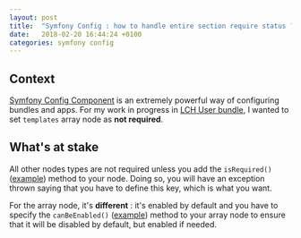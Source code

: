 ```yaml
---
layout: post
title:  "Symfony Config : how to handle entire section require status ?"
date:   2018-02-20 16:44:24 +0100
categories: symfony config
---
```


## Context 
[Symfony Config Component][sf_config] is an extremely powerful way of configuring bundles and apps. 
For my work in progress in [LCH User bundle][lch_user_bundle], I wanted to set `templates` array node as __not required__.

## What's at stake
All other nodes types are not required unless you add the `isRequired()` ([example][is_required]) method to your node. Doing so, you will have an exception thrown saying that you have to define this key, which is what you want.

For the array node, it's __different__ : it's enabled by default and you have to specify the `canBeEnabled()` ([example][can_be_enabled]) method to your array node to ensure that it will be disabled by default, but enabled if needed. 

[sf_config]: http://symfony.com/doc/current/components/config.html
[lch_user_bundle]: https://github.com/compagnie-hyperactive/UserBundle
[is_required]: https://github.com/compagnie-hyperactive/UserBundle/blob/master/DependencyInjection/Configuration.php#L62
[can_be_enabled]: https://github.com/compagnie-hyperactive/UserBundle/blob/master/DependencyInjection/Configuration.php#L83
[optional_sections]: http://symfony.com/doc/current/components/config/definition.html#optional-sections
